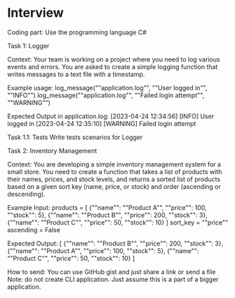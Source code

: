 # Interview

Coding part:
Use the programming language C#

Task 1: Logger

Context: Your team is working on a project where you need to log various events and errors.
You are asked to create a simple logging function that writes messages to a text file with a timestamp.

Example usage:
log_message(""application.log"", ""User logged in"", ""INFO"")
log_message(""application.log"", ""Failed login attempt"", ""WARNING"")

Expected Output in application.log:
[2023-04-24 12:34:56] [INFO] User logged in
[2023-04-24 12:35:10] [WARNING] Failed login attempt

Task 1.1: Tests
Write tests scenarios for Logger

Task 2: Inventory Management

Context: You are developing a simple inventory management system for a small store.
You need to create a function that takes a list of products with their names, prices, and stock levels, and returns a sorted list of products based on a given sort key (name, price, or stock) and order (ascending or descending).

Example Input:
products = [
{""name"": ""Product A"", ""price"": 100, ""stock"": 5},
{""name"": ""Product B"", ""price"": 200, ""stock"": 3},
{""name"": ""Product C"", ""price"": 50, ""stock"": 10}
]
sort_key = ""price""
ascending = False

Expected Output:
[
{""name"": ""Product B"", ""price"": 200, ""stock"": 3},
{""name"": ""Product A"", ""price"": 100, ""stock"": 5},
{""name"": ""Product C"", ""price"": 50, ""stock"": 10}
]

How to send: You can use GitHub gist and just share a link or send a file
Note: do not create CLI application. Just assume this is a part of a bigger application.
